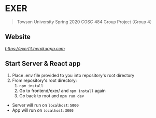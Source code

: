 # EXER
> Towson University Spring 2020 COSC 484 Group Project (Group 4)

## Website
_https://exerfit.herokuapp.com_

## Start Server & React app
1. Place .env file provided to you into repository's root directory
1. From repository's root directory:
    1. `npm install`
	2. Go to frontend/exer/ and `npm install` again
    1. Go back to root and `npm run dev`
* Server will run on `localhost:5000`
* App will run on `localhost:3000`

